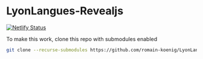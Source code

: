 # LyonLangues-Revealjs

[![Netlify Status](https://api.netlify.com/api/v1/badges/2af77000-07ad-49ac-854d-35c6ce61529c/deploy-status)](https://app.netlify.com/sites/competent-wescoff-961c1d/deploys)

To make this work, clone this repo with submodules enabled

```bash
git clone --recurse-submodules https://github.com/romain-koenig/LyonLangues-Revealjs.git
```


